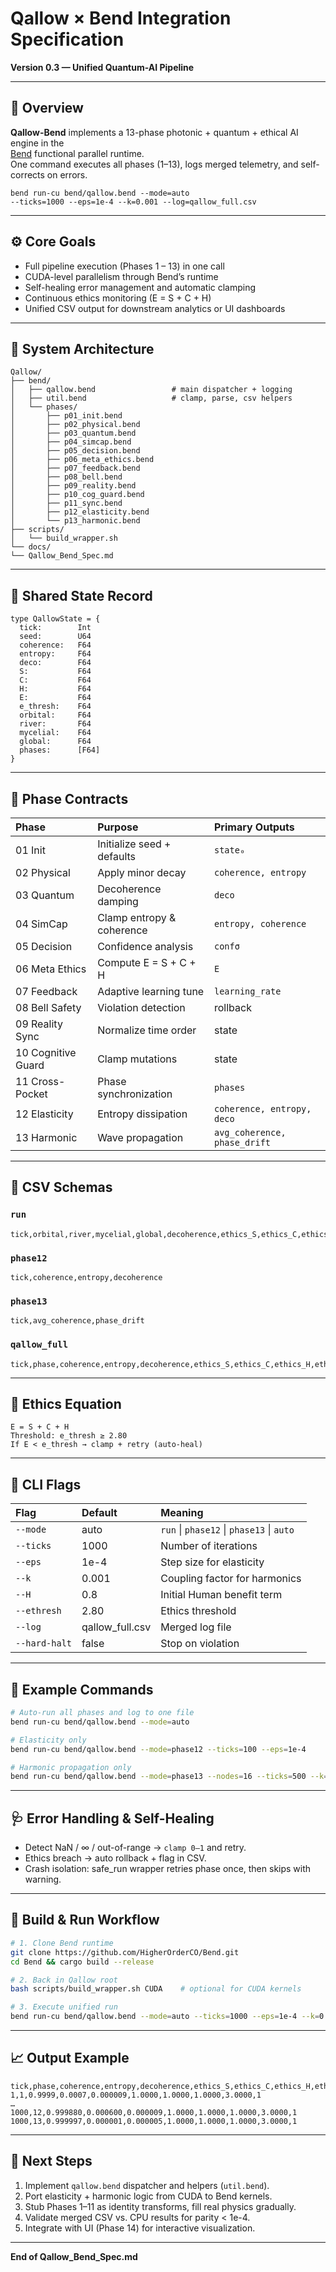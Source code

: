 # Qallow × Bend Integration Specification  
**Version 0.3 — Unified Quantum-AI Pipeline**

---

## 🧠 Overview

**Qallow-Bend** implements a 13-phase photonic + quantum + ethical AI engine in the  
[Bend](https://github.com/HigherOrderCO/Bend) functional parallel runtime.  
One command executes all phases (1–13), logs merged telemetry, and self-corrects on errors.

```
bend run-cu bend/qallow.bend --mode=auto 
--ticks=1000 --eps=1e-4 --k=0.001 --log=qallow_full.csv
```

---

## ⚙️ Core Goals

- Full pipeline execution (Phases 1 – 13) in one call  
- CUDA-level parallelism through Bend’s runtime  
- Self-healing error management and automatic clamping  
- Continuous ethics monitoring (E = S + C + H)  
- Unified CSV output for downstream analytics or UI dashboards  

---

## 🧩 System Architecture

```
Qallow/
├── bend/
│   ├── qallow.bend                 # main dispatcher + logging
│   ├── util.bend                   # clamp, parse, csv helpers
│   └── phases/
│       ├── p01_init.bend
│       ├── p02_physical.bend
│       ├── p03_quantum.bend
│       ├── p04_simcap.bend
│       ├── p05_decision.bend
│       ├── p06_meta_ethics.bend
│       ├── p07_feedback.bend
│       ├── p08_bell.bend
│       ├── p09_reality.bend
│       ├── p10_cog_guard.bend
│       ├── p11_sync.bend
│       ├── p12_elasticity.bend
│       └── p13_harmonic.bend
├── scripts/
│   └── build_wrapper.sh
└── docs/
└── Qallow_Bend_Spec.md
```

---

## 🧮 Shared State Record

```bend
type QallowState = {
  tick:        Int
  seed:        U64
  coherence:   F64
  entropy:     F64
  deco:        F64
  S:           F64
  C:           F64
  H:           F64
  E:           F64
  e_thresh:    F64
  orbital:     F64
  river:       F64
  mycelial:    F64
  global:      F64
  phases:      [F64]
}
```

---

## 🔢 Phase Contracts

| Phase              | Purpose                    | Primary Outputs              |
| :----------------- | :------------------------- | :--------------------------- |
| 01 Init            | Initialize seed + defaults | `state₀`                     |
| 02 Physical        | Apply minor decay          | `coherence, entropy`         |
| 03 Quantum         | Decoherence damping        | `deco`                       |
| 04 SimCap          | Clamp entropy & coherence  | `entropy, coherence`         |
| 05 Decision        | Confidence analysis        | `confσ`                      |
| 06 Meta Ethics     | Compute E = S + C + H      | `E`                          |
| 07 Feedback        | Adaptive learning tune     | `learning_rate`              |
| 08 Bell Safety     | Violation detection        | rollback                     |
| 09 Reality Sync    | Normalize time order       | state                        |
| 10 Cognitive Guard | Clamp mutations            | state                        |
| 11 Cross-Pocket    | Phase synchronization      | `phases`                     |
| 12 Elasticity      | Entropy dissipation        | `coherence, entropy, deco`   |
| 13 Harmonic        | Wave propagation           | `avg_coherence, phase_drift` |

---

## 📄 CSV Schemas

### `run`

```
tick,orbital,river,mycelial,global,decoherence,ethics_S,ethics_C,ethics_H,ethics_total,ethics_pass
```

### `phase12`

```
tick,coherence,entropy,decoherence
```

### `phase13`

```
tick,avg_coherence,phase_drift
```

### `qallow_full`

```
tick,phase,coherence,entropy,decoherence,ethics_S,ethics_C,ethics_H,ethics_total,ethics_pass
```

---

## 🧠 Ethics Equation

```
E = S + C + H
Threshold: e_thresh ≥ 2.80
If E < e_thresh → clamp + retry (auto-heal)
```

---

## 🧰 CLI Flags

| Flag          | Default         | Meaning                                |
| :------------ | :-------------- | :------------------------------------- |
| `--mode`      | auto            | `run` \| `phase12` \| `phase13` \| `auto` |
| `--ticks`     | 1000            | Number of iterations                   |
| `--eps`       | 1e-4            | Step size for elasticity               |
| `--k`         | 0.001           | Coupling factor for harmonics          |
| `--H`         | 0.8             | Initial Human benefit term             |
| `--ethresh`   | 2.80            | Ethics threshold                       |
| `--log`       | qallow_full.csv | Merged log file                        |
| `--hard-halt` | false           | Stop on violation                      |

---

## 🚀 Example Commands

```bash
# Auto-run all phases and log to one file
bend run-cu bend/qallow.bend --mode=auto

# Elasticity only
bend run-cu bend/qallow.bend --mode=phase12 --ticks=100 --eps=1e-4

# Harmonic propagation only
bend run-cu bend/qallow.bend --mode=phase13 --nodes=16 --ticks=500 --k=0.001
```

---

## 🩺 Error Handling & Self-Healing

* Detect NaN / ∞ / out-of-range → `clamp 0–1` and retry.  
* Ethics breach → auto rollback + flag in CSV.  
* Crash isolation: safe_run wrapper retries phase once, then skips with warning.

---

## 🧰 Build & Run Workflow

```bash
# 1. Clone Bend runtime
git clone https://github.com/HigherOrderCO/Bend.git
cd Bend && cargo build --release

# 2. Back in Qallow root
bash scripts/build_wrapper.sh CUDA    # optional for CUDA kernels

# 3. Execute unified run
bend run-cu bend/qallow.bend --mode=auto --ticks=1000 --eps=1e-4 --k=0.001
```

---

## 📈 Output Example

```
tick,phase,coherence,entropy,decoherence,ethics_S,ethics_C,ethics_H,ethics_total,ethics_pass
1,1,0.9999,0.0007,0.000009,1.0000,1.0000,1.0000,3.0000,1
…
1000,12,0.999880,0.000600,0.000009,1.0000,1.0000,1.0000,3.0000,1
1000,13,0.999997,0.000001,0.000005,1.0000,1.0000,1.0000,3.0000,1
```

---

## 🧩 Next Steps

1. Implement `qallow.bend` dispatcher and helpers (`util.bend`).  
2. Port elasticity + harmonic logic from CUDA to Bend kernels.  
3. Stub Phases 1–11 as identity transforms, fill real physics gradually.  
4. Validate merged CSV vs. CPU results for parity < 1e-4.  
5. Integrate with UI (Phase 14) for interactive visualization.

---

**End of Qallow_Bend_Spec.md**

